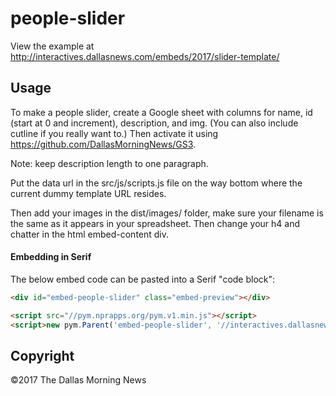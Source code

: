 # people-slider

View the example at http://interactives.dallasnews.com/embeds/2017/slider-template/

## Usage
To make a people slider, create a Google sheet with columns for name, id (start at 0 and increment), description, and img. (You can also include cutline if you really want to.) Then activate it using https://github.com/DallasMorningNews/GS3.

Note: keep description length to one paragraph.

Put the data url in the src/js/scripts.js file on the way bottom where the current dummy template URL resides.

Then add your images in the dist/images/ folder, make sure your filename is the same as it appears in your spreadsheet. Then change your h4 and chatter in the html embed-content div.

#### Embedding in Serif

The below embed code can be pasted into a Serif "code block":

```html
<div id="embed-people-slider" class="embed-preview"></div>

<script src="//pym.nprapps.org/pym.v1.min.js"></script>
<script>new pym.Parent('embed-people-slider', '//interactives.dallasnews.com/embeds/2017/people-slider/', {})</script>
```

## Copyright

&copy;2017 The Dallas Morning News
